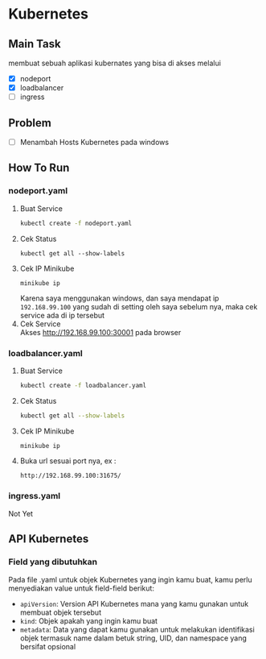 # Kubernetes
## Main Task
membuat sebuah aplikasi kubernates yang bisa di akses melalui
- [x] nodeport
- [x] loadbalancer
- [ ] ingress
## Problem
- [ ] Menambah Hosts Kubernetes pada windows

## How To Run
### nodeport.yaml
1. Buat Service
    ```bash
    kubectl create -f nodeport.yaml
    ```
2. Cek Status
    ```
    kubectl get all --show-labels
    ```
3. Cek IP Minikube
    ```
    minikube ip
    ```
    Karena saya menggunakan windows, dan saya mendapat ip `192.168.99.100` yang sudah di setting oleh saya sebelum nya, maka cek service ada di ip tersebut
4. Cek Service\
Akses http://192.168.99.100:30001 pada browser

### loadbalancer.yaml
1. Buat Service
    ```bash
    kubectl create -f loadbalancer.yaml
    ```
2. Cek Status
    ```bash
    kubectl get all --show-labels
    ```
3. Cek IP Minikube
    ```
    minikube ip
    ```
4. Buka url sesuai port nya, ex :
    ```bash
    http://192.168.99.100:31675/
    ```

### ingress.yaml
Not Yet

## API Kubernetes
### Field yang dibutuhkan
Pada file .yaml untuk objek Kubernetes yang ingin kamu buat, kamu perlu menyediakan value untuk field-field berikut:
- `apiVersion`:  Version API Kubernetes mana yang kamu gunakan untuk membuat objek tersebut
- `kind`: Objek apakah yang ingin kamu buat
- `metadata`: Data yang dapat kamu gunakan untuk melakukan identifikasi objek termasuk name dalam betuk string, UID, dan namespace yang bersifat opsional
